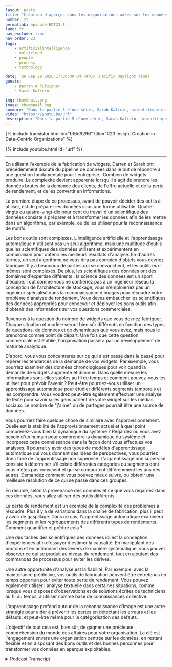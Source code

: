 ```yaml
---
layout: posts
title: "Création d'aperçus dans les organisations axées sur les données"
number: 23
permalink: episode-EDT23-fr
lang: fr
nav_exclude: true
nav_order: 23
tags:
    - artificialintelligence
    - multicloud
    - people
    - process
    - technology

date: Tue Sep 29 2020 17:00:00 GMT-0700 (Pacific Daylight Time)
guests:
    - Darren W Pulsipher
    - Sarah Kalicin

img: thumbnail.png
image: thumbnail.png
summary: "Dans la partie 5 d'une série, Sarah Kalicin, scientifique en chef des données chez Intel, et Darren Pulsipher, architecte principal des solutions du secteur public chez Intel, expliquent comment créer des informations en utilisant l'IA et l'apprentissage automatique dans une organisation axée sur les données."
video: "https://youtu.be/url"
description: "Dans la partie 5 d'une série, Sarah Kalicin, scientifique en chef des données chez Intel, et Darren Pulsipher, architecte principal des solutions du secteur public chez Intel, expliquent comment créer des informations en utilisant l'IA et l'apprentissage automatique dans une organisation axée sur les données."
---
```


<div>
{% include transistor.html id="b16d9296" title="#23 Insight Creation in Data-Centric Organizations" %}

{% include youtube.html id="url" %}
</div>

---

En utilisant l'exemple de la fabrication de widgets, Darren et Sarah ont précédemment discuté du pipeline de données dans le but de répondre à une question fondamentale pour l'entreprise : Combien de widgets produire. La complexité devient apparente lorsqu'il s'agit de prendre les données brutes de la demande des clients, de l'offre actuelle et de la perte de rendement, et de les convertir en informations.

La première étape de ce processus, avant de pouvoir décider des outils à utiliser, est de préparer les données sous une forme utilisable. Quatre-vingts ou quatre-vingt-dix pour cent du travail d'un scientifique des données consiste à préparer et à transformer les données afin de les mettre dans un algorithme, par exemple, ou de les utiliser pour la reconnaissance de motifs.

Les bons outils sont complexes. L'intelligence artificielle et l'apprentissage automatique n'utilisent pas un seul algorithme, mais une multitude d'outils que les scientifiques des données utilisent et expérimentent en combinaison pour obtenir les meilleurs résultats d'analyse. En d'autres termes, un seul algorithme ne vous dira pas combien d'objets vous devriez fabriquer. Il y a beaucoup de parties qui se chevauchent, et les outils eux-mêmes sont complexes. De plus, les scientifiques des données ont des domaines d'expertise différents ; la science des données est un sport d'équipe. Tout comme vous ne confieriez pas à un ingénieur réseau la conception de l'architecture de stockage, vous n'emploieriez pas un ingénieur spécialisé dans la reconnaissance d'images pour résoudre votre problème d'analyse de rendement. Vous devez embaucher les scientifiques des données appropriés pour concevoir et déployer les bons outils afin d'obtenir des informations sur vos questions commerciales.

Revenons à la question du nombre de widgets que vous devriez fabriquer. Chaque situation et modèle seront bien sûr différents en fonction des types de questions, de données et de dynamiques que vous avez, mais nous le prendrons comme point de départ. Une fois que cette question commerciale est établie, l'organisation passera par un développement de maturité analytique.

D'abord, vous vous concentrerez sur ce qui s'est passé dans le passé pour repérer les tendances de la demande de vos widgets. Par exemple, vous pourriez examiner des données chronologiques pour voir quand la demande de widgets augmente et diminue. Dans quelle mesure les informations sont-elles stables au fil du temps et comment pouvez-vous les utiliser pour prévoir l'avenir ? Peut-être pourriez-vous utiliser un apprentissage automatique pour étudier différents segments temporels et les comprendre. Vous voudrez peut-être également effectuer une analyse de texte pour savoir si les gens parlent de votre widget sur les médias sociaux. Le nombre de "j'aime" ou de partages pourrait être une source de données.

Vous pourriez faire quelque chose de similaire avec l'approvisionnement. Quelle est la stabilité de l'approvisionnement actuel et à quel point comprenez-vous bien la dynamique du système ? Regardez où vous avez besoin d'un humain pour comprendre la dynamique du système et incorporez cette connaissance dans la façon dont vous effectuez vos analyses. Il pourrait y avoir des types de modèles d'apprentissage automatique qui vous donnent des idées de perspectives, vous pourriez donc faire de l'apprentissage non supervisé. L'apprentissage non supervisé consiste à déterminer s'il existe différentes catégories ou segments dont vous n'êtes pas conscient et qui se comportent différemment les uns des autres. Demandez comment vous pouvez mieux suivre, ou obtenir une meilleure résolution de ce qui se passe dans ces groupes.

En résumé, selon la provenance des données et ce que vous regardez dans ces données, vous allez utiliser des outils différents.

La perte de rendement est un exemple de la complexité des problèmes à résoudre. Plus il y a de variations dans la chaîne de fabrication, plus il peut y avoir de gaspillage. Dans ce cas, l'apprentissage automatique examinera les segments et les regroupements des différents types de rendements. Comment quantifier et prédire cela ?

Une des tâches des scientifiques des données ici est la conception d'expériences afin d'essayer d'estimer la causalité. En manipulant des boutons et en actionnant des leviers de manière systématique, vous pouvez observer ce qui se produit au niveau du rendement, tout en ajoutant des commandes de processus pour éviter les dérives.

Une autre opportunité d'analyse est la fiabilité. Par exemple, avec la maintenance prédictive, vos outils de fabrication peuvent être entretenus en temps opportun pour éviter toute perte de rendement. Vous pouvez également utiliser l'analyse textuelle dans certaines situations, comme lorsque vous disposez d'observations et de solutions écrites de techniciens au fil du temps, à utiliser comme base de connaissances collective.

L'apprentissage profond autour de la reconnaissance d'image est une autre stratégie pour aider à prévenir les pertes en détectant les erreurs et les défauts, et peut-être même pour la catégorisation des défauts.

L'objectif de tout cela est, bien sûr, de gagner une précieuse compréhension du monde des affaires pour votre organisation. La clé est l'engagement envers une organisation centrée sur les données, en restant flexible et en disposant des bons outils et des bonnes personnes pour transformer vos données en aperçus exploitables.



<details>
<summary> Podcast Transcript </summary>

<p></p>

</details>
